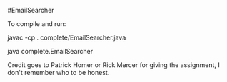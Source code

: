 #EmailSearcher

To compile and run:

javac -cp . complete/EmailSearcher.java

java complete.EmailSearcher

Credit goes to Patrick Homer or Rick Mercer for giving the assignment, I don't remember who to be honest. 
